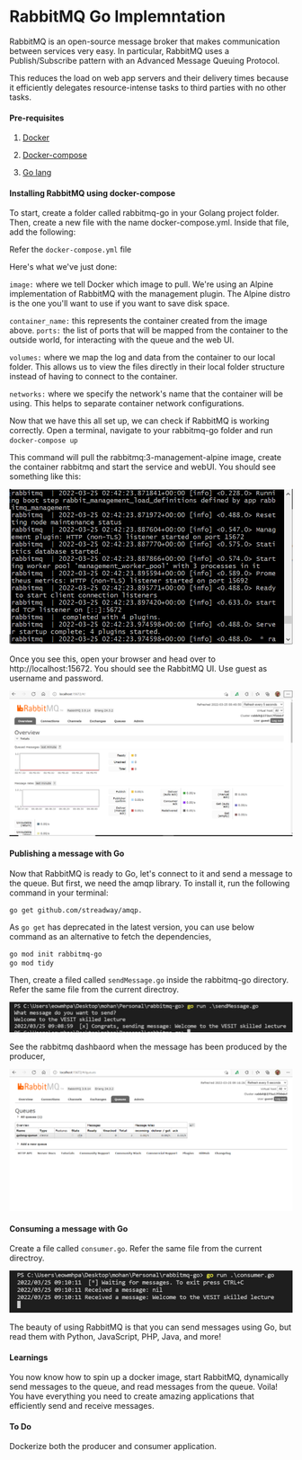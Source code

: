 # RabbitMQ Go Implemntation

RabbitMQ is an open-source message broker that makes communication between services very easy. In particular, RabbitMQ uses a Publish/Subscribe pattern with an Advanced Message Queuing Protocol.

This reduces the load on web app servers and their delivery times because it efficiently delegates resource-intense tasks to third parties with no other tasks.

#### Pre-requisites

1. [Docker](https://x-team.com/blog/set-up-rabbitmq-with-docker-compose/#:~:text=the%20following%20installed%3A-,Docker,Go,-Setting%20Up%20Docker)

2. [Docker-compose](https://docs.docker.com/compose/)

3. [Go lang](https://golang.org/dl/)

#### Installing RabbitMQ using docker-compose

To start, create a folder called rabbitmq-go in your Golang project folder. Then, create a new file with the name docker-compose.yml. Inside that file, add the following:

Refer the `docker-compose.yml` file

Here's what we've just done:

`image:` where we tell Docker which image to pull. We're using an Alpine implementation of RabbitMQ with the management plugin. The Alpine distro is the one you'll want to use if you want to save disk space.

`container_name:` this represents the container created from the image above.
`ports:` the list of ports that will be mapped from the container to the outside world, for interacting with the queue and the web UI.

`volumes:` where we map the log and data from the container to our local folder. This allows us to view the files directly in their local folder structure instead of having to connect to the container.

`networks:` where we specify the network's name that the container will be using. This helps to separate container network configurations.

Now that we have this all set up, we can check if RabbitMQ is working correctly. Open a terminal, navigate to your rabbitmq-go folder and run `docker-compose up`

This command will pull the rabbitmq:3-management-alpine image, create the container rabbitmq and start the service and webUI. You should see something like this:

![RabbitMQ Application](/images/rabbitmq-init.PNG)

Once you see this, open your browser and head over to http://localhost:15672. You should see the RabbitMQ UI. Use guest as username and password.

![RabbitMQ Dashboard](/images/rabbitmq-dashboard.PNG)

#### Publishing a message with Go

Now that RabbitMQ is ready to Go, let's connect to it and send a message to the queue. But first, we need the amqp library. 
To install it, run the following command in your terminal: 

```
go get github.com/streadway/amqp.
```

As `go get` has deprecated in the latest version, you can use below command as an alternative to fetch the dependencies,

```
go mod init rabbitmq-go
go mod tidy
```

Then, create a filed called `sendMessage.go` inside the rabbitmq-go directory. Refer the same file from the current directroy.

![RabbitMQ Producer](/images/rabbitmq-producer.PNG)

See the rabbitmq dashbaord when the message has been produced by the producer,

![RabbitMQ Dashboard](/images/rabbitmq-dashboard1.PNG)

#### Consuming a message with Go

Create a file called `consumer.go`. Refer the same file from the current directroy.

![RabbitMQ Dashboard](/images/rabbitmq-consumer.PNG)

The beauty of using RabbitMQ is that you can send messages using Go, but read them with Python, JavaScript, PHP, Java, and more!

#### Learnings

You now know how to spin up a docker image, start RabbitMQ, dynamically send messages to the queue, and read messages from the queue. Voila! You have everything you need to create amazing applications that efficiently send and receive messages.

#### To Do

Dockerize both the producer and consumer application.